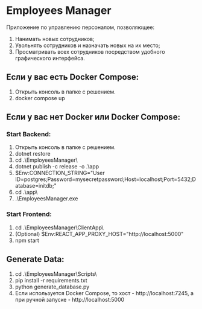 # Employees Manager

Приложение по управлению персоналом, позволяющее:
1. Нанимать новых сотрудников;
2. Увольнять сотрудников и назначать новых на их место;
3. Просматривать всех сотрудников посредством удобного графического интерфейса.

## Если у вас есть Docker Compose:
1. Открыть консоль в папке с решением.
2. docker compose up

## Если у вас нет Docker или Docker Compose:

### Start Backend:

1. Открыть консоль в папке с решением.
2. dotnet restore
2. cd .\EmployeesManager\
3. dotnet publish -c release -o .\app
4. $Env:CONNECTION_STRING="User ID=postgres;Password=mysecretpassword;Host=localhost;Port=5432;Database=initdb;"
5. cd .\app\
6. .\EmployeesManager.exe

### Start Frontend:

1. cd .\EmployeesManager\ClientApp\
2. (Optional) $Env:REACT_APP_PROXY_HOST="http://localhost:5000"
3. npm start

## Generate Data:
1. cd .\EmployeesManager\Scripts\
2. pip install -r requirements.txt
3. python generate_database.py
4. Если используется Docker Compose, то хост - http://localhost:7245, а при ручной запуске - http://localhost:5000
